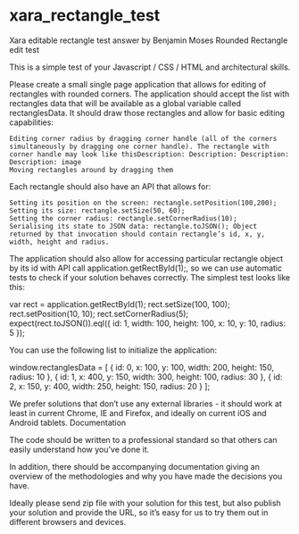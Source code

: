 # xara_rectangle_test
Xara editable rectangle test answer by Benjamin Moses
Rounded Rectangle edit test

This is a simple test of your Javascript / CSS / HTML and architectural skills.

Please create a small single page application that allows for editing of rectangles with rounded corners. The application should accept the list with rectangles data that will be available as a global variable called rectanglesData. It should draw those rectangles and allow for basic editing capabilities:

    Editing corner radius by dragging corner handle (all of the corners simultaneously by dragging one corner handle). The rectangle with corner handle may look like thisDescription: Description: Description: Description: image
    Moving rectangles around by dragging them

Each rectangle should also have an API that allows for:

    Setting its position on the screen: rectangle.setPosition(100,200);
    Setting its size: rectangle.setSize(50, 60);
    Setting the corner radius: rectangle.setCornerRadius(10);
    Serialising its state to JSON data: rectangle.toJSON(); Object returned by that invocation should contain rectangle’s id, x, y, width, height and radius.

The application should also allow for accessing particular rectangle object by its id with API call application.getRectById(1);, so we can use automatic tests to check if your solution behaves correctly. The simplest test looks like this:

var rect = application.getRectById(1); rect.setSize(100, 100); rect.setPosition(10, 10); rect.setCornerRadius(5); expect(rect.toJSON()).eql({ id: 1, width: 100, height: 100, x: 10, y: 10, radius: 5 });

You can use the following list to initialize the application:

window.rectanglesData = [ { id: 0, x: 100, y: 100, width: 200, height: 150, radius: 10 }, { id: 1, x: 400, y: 150, width: 300, height: 100, radius: 30 }, { id: 2, x: 150, y: 400, width: 250, height: 150, radius: 20 } ];

We prefer solutions that don’t use any external libraries - it should work at least in current Chrome, IE and Firefox, and ideally on current iOS and Android tablets.
Documentation

The code should be written to a professional standard so that others can easily understand how you’ve done it.

In addition, there should be accompanying documentation giving an overview of the methodologies and why you have made the decisions you have.

Ideally please send zip file with your solution for this test, but also publish your solution and provide the URL, so it’s easy for us to try them out in different browsers and devices.
